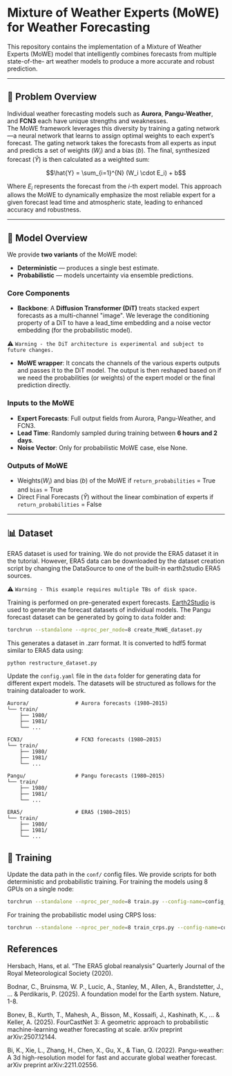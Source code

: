 # Mixture of Weather Experts (MoWE) for Weather Forecasting

This repository contains the implementation of a Mixture of Weather Experts
(MoWE) model that intelligently combines forecasts from multiple state-of-the-
art weather models to produce a more accurate and robust prediction.

---

## 🎯 Problem Overview

Individual weather forecasting models such as **Aurora**, **Pangu-Weather**, and
**FCN3** each have unique strengths and weaknesses.  
The MoWE framework leverages this diversity by training a gating network—a
neural network that learns to assign optimal weights to each expert’s forecast.
The gating network takes the forecasts from all experts as input and predicts a
set of weights ($W_i$) and a bias ($b$). The final, synthesized forecast
($\hat{Y}$) is then calculated as a weighted sum:

$$\hat{Y} = \sum_{i=1}^{N} (W_i \cdot E_i) + b$$

Where $E_i$ represents the forecast from the $i$-th expert model. This approach
allows the MoWE to dynamically emphasize the most reliable expert for a given
forecast lead time and atmospheric state, leading to enhanced accuracy and
robustness.

---

## 🧠 Model Overview

We provide **two variants** of the MoWE model:

- **Deterministic** — produces a single best estimate.
- **Probabilistic** — models uncertainty via ensemble predictions.

### Core Components

- **Backbone**: A **Diffusion Transformer (DiT)** treats stacked expert
  forecasts as a multi-channel "image". We leverage the conditioning property of
  a DiT to have a lead_time embedding and a noise vector embedding (for the
  probabilistic model).

⚠️ `Warning - the DiT architecture is experimental and subject to future
changes.`

- **MoWE wrapper**: It concats the channels of the various experts outputs and
  passes it to the DiT model. The output is then reshaped based on if we need
  the probabilities (or weights) of the expert model or the final prediction
  directly.

### Inputs to the MoWE

- **Expert Forecasts**: Full output fields from Aurora, Pangu-Weather, and
  FCN3.
- **Lead Time**: Randomly sampled during training between **6 hours and 2
  days**.
- **Noise Vector**: Only for probabilistic MoWE case, else None.

### Outputs of MoWE

- Weights($W_i$) and bias ($b$) of the MoWE if `return_probabilities` = True
  and `bias` = True
- Direct Final Forecasts ($\hat{Y}$) without the linear combination of experts
  if `return_probabilities` = False

---

## 📊 Dataset

ERA5 dataset is used for training. We do not provide the ERA5 dataset it in the
tutorial. However, ERA5 data can be downloaded by the dataset creation script
by changing the DataSource to one of the built-in earth2studio ERA5 sources.

⚠️ `Warning - This example requires multiple TBs of disk space.`

Training is performed on pre-generated expert forecasts.
[Earth2Studio](https://github.com/NVIDIA/earth2studio) is used to generate the
forecast datasets of individual models. The Pangu forecast dataset can be
generated by going to `data` folder and:

```bash
torchrun --standalone --nproc_per_node=8 create_MoWE_dataset.py
```

This generates a dataset in .zarr format. It is converted to hdf5 format
similar to ERA5 data using:

```bash
python restructure_dataset.py
```

Update the `config.yaml` file in the `data` folder for generating data for
different expert models. The datasets will be structured as follows for the
training dataloader to work.

```text
Aurora/               # Aurora forecasts (1980–2015)
└── train/
    ├── 1980/
    ├── 1981/
    └── ...

FCN3/                 # FCN3 forecasts (1980–2015)
└── train/
    ├── 1980/
    ├── 1981/
    └── ...

Pangu/                # Pangu forecasts (1980–2015)
└── train/
    ├── 1980/
    ├── 1981/
    └── ...

ERA5/                 # ERA5 (1980–2015)
└── train/
    ├── 1980/
    ├── 1981/
    └── ...
```

## 🚀 Training

Update the data path in the `conf/` config files. We provide scripts for both
deterministic and probabilistic training. For training the models using 8 GPUs
on a single node:

```bash
torchrun --standalone --nproc_per_node=8 train.py --config-name=config_base.yaml
```

For training the probabilistic model using CRPS loss:

```bash
torchrun --standalone --nproc_per_node=8 train_crps.py --config-name=config_base_crps.yaml
```

## References

Hersbach, Hans, et al. “The ERA5 global reanalysis” Quarterly Journal of the
Royal Meteorological Society (2020).

Bodnar, C., Bruinsma, W. P., Lucic, A., Stanley, M., Allen, A., Brandstetter,
J., ... & Perdikaris, P. (2025). A foundation model for the Earth system.
Nature, 1-8.

Bonev, B., Kurth, T., Mahesh, A., Bisson, M., Kossaifi, J., Kashinath, K., ...
& Keller, A. (2025). FourCastNet 3: A geometric approach to probabilistic
machine-learning weather forecasting at scale. arXiv preprint arXiv:2507.12144.

Bi, K., Xie, L., Zhang, H., Chen, X., Gu, X., & Tian, Q. (2022). Pangu-weather:
A 3d high-resolution model for fast and accurate global weather forecast. arXiv
preprint arXiv:2211.02556.
